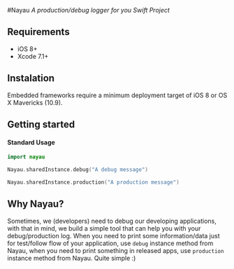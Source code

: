 #Nayau
*A production/debug logger for you Swift Project*

## Requirements
- iOS 8+
- Xcode 7.1+

## Instalation
Embedded frameworks require a minimum deployment target of iOS 8 or OS X Mavericks (10.9).

## Getting started
#### Standard Usage
```swift
import nayau

Nayau.sharedInstance.debug("A debug message")

Nayau.sharedInstance.production("A production message")
```

## Why Nayau?
Sometimes, we (developers) need to debug our developing applications, with that in mind, we build a simple tool that can help you with your debug/production log. When you need to print some information/data just for test/follow flow of your application, use `debug` instance method from Nayau, when you need to print something in released apps, use `production` instance method from Nayau. Quite simple :)
